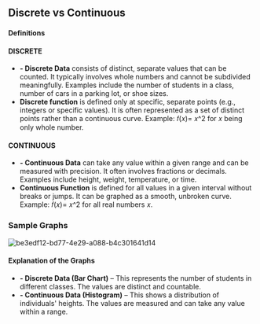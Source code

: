 ## Discrete vs Continuous
#### Definitions
#### DISCRETE
- **- Discrete Data** consists of distinct, separate values that can be counted. It typically involves whole numbers and cannot be subdivided meaningfully. Examples include the number of students in a class, number of cars in a parking lot, or shoe sizes.
- **Discrete function** is defined only at specific, separate points (e.g., integers or specific values). It is often represented as a set of distinct points rather than a continuous curve. Example: 𝑓(𝑥)= 𝑥^2 for 𝑥 being only whole number.
#### CONTINUOUS 
- **- Continuous Data** can take any value within a given range and can be measured with precision. It often involves fractions or decimals. Examples include height, weight, temperature, or time.
- **Continuous Function** is defined for all values in a given interval without breaks or jumps. It can be graphed as a smooth, unbroken curve. Example: 𝑓(𝑥)= 𝑥^2 for all real numbers 𝑥.

### Sample Graphs
![be3edf12-bd77-4e29-a088-b4c301641d14](https://github.com/user-attachments/assets/c4c7a01a-7a23-4251-8cd2-86e3563d8231)
#### Explanation of the Graphs
- **- Discrete Data (Bar Chart)** – This represents the number of students in different classes. The values are distinct and countable.
- **- Continuous Data (Histogram)** – This shows a distribution of individuals' heights. The values are measured and can take any value within a range.
